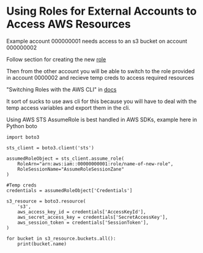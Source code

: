 # Using Roles for External Accounts to Access AWS Resources

Example account 000000001 needs access to an s3 bucket on account 000000002

Follow section for creating the new [role](http://docs.aws.amazon.com/IAM/latest/UserGuide/walkthru_cross-account-with-roles.html)

Then from the other account you will be able to switch to the role provided in account 0000002 and recieve temp creds to access 
required resources

"Switching Roles with the AWS CLI" in [docs](http://docs.aws.amazon.com/IAM/latest/UserGuide/walkthru_cross-account-with-roles.html)

It sort of sucks to use aws cli for this because you will have to deal with the temp access variables and export them in the cli.

Using AWS STS AssumeRole is best handled in AWS SDKs, example here in Python boto

```
import boto3

sts_client = boto3.client('sts')

assumedRoleObject = sts_client.assume_role(
    RoleArn="arn:aws:iam::00000000001:role/name-of-new-role",
    RoleSessionName="AssumeRoleSessionZane"
)

#Temp creds
credentials = assumedRoleObject['Credentials']

s3_resource = boto3.resource(
    's3',
    aws_access_key_id = credentials['AccessKeyId'],
    aws_secret_access_key = credentials['SecretAccessKey'],
    aws_session_token = credentials['SessionToken'],
)

for bucket in s3_resource.buckets.all():
    print(bucket.name)
```
